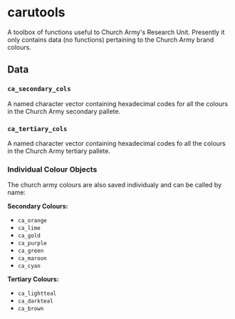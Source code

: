 # carutools
A toolbox of functions useful to Church Army's Research Unit. Presently it only contains data (no functions) pertaining to the Church Army brand colours. 

## Data

### `ca_secondary_cols`
A named character vector containing hexadecimal codes for all the colours in the Church Army secondary pallete.

### `ca_tertiary_cols`
A named character vector containing hexadecimal codes fo all the colours in the Church Army tertiary pallete. 

### Individual Colour Objects

The church army colours are also saved individualy and can be called by name:

**Secondary Colours:**
- `ca_orange`
- `ca_lime`
- `ca_gold`
- `ca_purple`
- `ca_green`
- `ca_maroon`
- `ca_cyan`

**Tertiary Colours:**
- `ca_lightteal`
- `ca_darkteal`
- `ca_brown`
